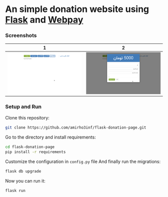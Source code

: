 # An simple donation website using [Flask](https://github.com/pallets/flask/) and [Webpay](https://github.com/amirho3inf/python-webpay/)

### Screenshots
|1|2|
|-|-|
|![](/screenshots/screenshot_1.png?raw=true)|![](/screenshots/screenshot_2.png?raw=true)|

### Setup and Run
Clone this repository: 
```bash 
git clone https://github.com/amirho3inf/flask-donation-page.git
```
Go to the directory and install requirements:
```bash 
cd flask-donation-page
pip install -r requirements
```
Customize the configuration in `config.py` file
And finally run the migrations:
```bash
flask db upgrade
```
Now you can run it:
```bash
flask run
```